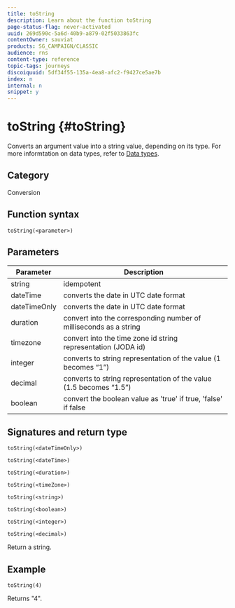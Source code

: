 ```yaml
---
title: toString
description: Learn about the function toString
page-status-flag: never-activated
uuid: 269d590c-5a6d-40b9-a879-02f5033863fc
contentOwner: sauviat
products: SG_CAMPAIGN/CLASSIC
audience: rns
content-type: reference
topic-tags: journeys
discoiquuid: 5df34f55-135a-4ea8-afc2-f9427ce5ae7b
index: n
internal: n
snippet: y
---
```


# toString {#toString}

Converts an argument value into a string value, depending on its type. For more informtation on data types, refer to [Data types](../expression/expressionconstants.md).

## Category

Conversion

## Function syntax

`toString(<parameter>)`

## Parameters

|Parameter|Description|
|--- |--- |
|string|idempotent|
|dateTime|converts the date in UTC date format|
|dateTimeOnly|converts the date in UTC date format|
|duration|convert into the corresponding number of milliseconds as a string|
|timezone|convert into the time zone id string representation (JODA id)|
|integer|converts to string representation of the value (1 becomes “1”)|
|decimal|converts to string representation of the value (1.5 becomes “1.5”)|
|boolean|convert the boolean value as 'true' if true, 'false' if false|

## Signatures and return type

`toString(<dateTimeOnly>)`

`toString(<dateTime>)`

`toString(<duration>)`

`toString(<timeZone>)`

`toString(<string>)`

`toString(<boolean>)`

`toString(<integer>)`

`toString(<decimal>)`

Return a string.

## Example

`toString(4)`

Returns "4".
